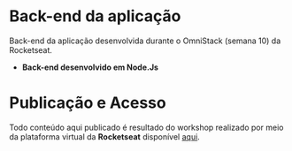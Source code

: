 # Back-end da aplicação

Back-end da aplicação desenvolvida durante o OmniStack (semana  10) da Rocketseat.

- **Back-end desenvolvido em Node.Js**



# Publicação e Acesso
Todo conteúdo aqui publicado é resultado do workshop realizado por meio da plataforma virtual  da **Rocketseat** disponível [aqui](https://rocketseat.com.br/).

